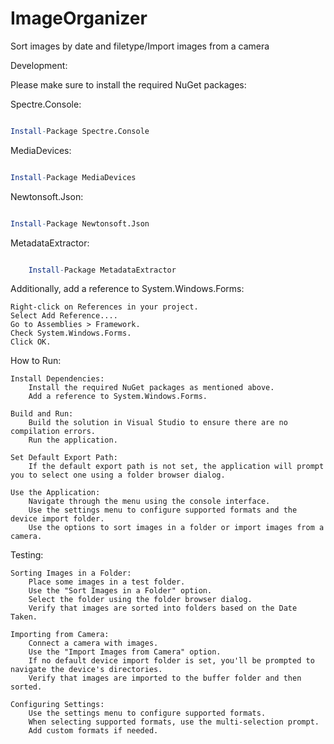 # ImageOrganizer

Sort images by date and filetype/Import images from a camera

Development:

Please make sure to install the required NuGet packages:

Spectre.Console:

```mathematica

Install-Package Spectre.Console
```

MediaDevices:

```mathematica

Install-Package MediaDevices
```

Newtonsoft.Json:

```mathematica

Install-Package Newtonsoft.Json
```

MetadataExtractor:

```mathematica

    Install-Package MetadataExtractor
```

Additionally, add a reference to System.Windows.Forms:

    Right-click on References in your project.
    Select Add Reference....
    Go to Assemblies > Framework.
    Check System.Windows.Forms.
    Click OK.

How to Run:

    Install Dependencies:
        Install the required NuGet packages as mentioned above.
        Add a reference to System.Windows.Forms.

    Build and Run:
        Build the solution in Visual Studio to ensure there are no compilation errors.
        Run the application.

    Set Default Export Path:
        If the default export path is not set, the application will prompt you to select one using a folder browser dialog.

    Use the Application:
        Navigate through the menu using the console interface.
        Use the settings menu to configure supported formats and the device import folder.
        Use the options to sort images in a folder or import images from a camera.

Testing:

    Sorting Images in a Folder:
        Place some images in a test folder.
        Use the "Sort Images in a Folder" option.
        Select the folder using the folder browser dialog.
        Verify that images are sorted into folders based on the Date Taken.

    Importing from Camera:
        Connect a camera with images.
        Use the "Import Images from Camera" option.
        If no default device import folder is set, you'll be prompted to navigate the device's directories.
        Verify that images are imported to the buffer folder and then sorted.

    Configuring Settings:
        Use the settings menu to configure supported formats.
        When selecting supported formats, use the multi-selection prompt.
        Add custom formats if needed.

